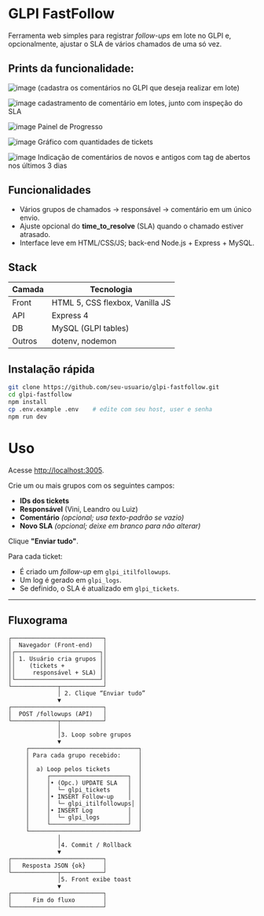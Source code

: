 # GLPI FastFollow

Ferramenta web simples para registrar *follow-ups* em lote no GLPI
e, opcionalmente, ajustar o SLA de vários chamados de uma só vez.

## Prints da funcionalidade:
![image](https://github.com/user-attachments/assets/a8fc898a-bf02-45df-8504-9f72f14ed82e)
(cadastra os comentários no GLPI que deseja realizar em lote)

![image](https://github.com/user-attachments/assets/19c18877-be32-420a-b67e-0ae5c6c450e8)
cadastramento de comentário em lotes, junto com inspeção do SLA

![image](https://github.com/user-attachments/assets/eedf00e2-8e0a-4ba5-b8ed-a84b9c920276)
Painel de Progresso

![image](https://github.com/user-attachments/assets/8db133a1-bd03-44e5-94bf-cb93b3fc6a7b)
Gráfico com quantidades de tickets

![image](https://github.com/user-attachments/assets/a75aee3a-b8b4-4ce3-bcb9-42541958b050)
Indicação de comentários de novos e antigos com tag de abertos nos últimos 3 dias

## Funcionalidades
- Vários grupos de chamados → responsável → comentário em um único envio.
- Ajuste opcional do **time_to_resolve** (SLA) quando o chamado estiver atrasado.
- Interface leve em HTML/CSS/JS; back-end Node.js + Express + MySQL.

## Stack
| Camada | Tecnologia |
| ------ | ---------- |
| Front  | HTML 5, CSS flexbox, Vanilla JS |
| API    | Express 4 |
| DB     | MySQL (GLPI tables) |
| Outros | dotenv, nodemon |

## Instalação rápida
```bash
git clone https://github.com/seu-usuario/glpi-fastfollow.git
cd glpi-fastfollow
npm install
cp .env.example .env    # edite com seu host, user e senha
npm run dev
```

# Uso

Acesse [http://localhost:3005](http://localhost:3005).

Crie um ou mais grupos com os seguintes campos:

- **IDs dos tickets**
- **Responsável** (Vini, Leandro ou Luiz)
- **Comentário** *(opcional; usa texto-padrão se vazio)*
- **Novo SLA** *(opcional; deixe em branco para não alterar)*

Clique **"Enviar tudo"**.

Para cada ticket:

- É criado um *follow-up* em `glpi_itilfollowups`.
- Um log é gerado em `glpi_logs`.
- Se definido, o SLA é atualizado em `glpi_tickets`.

---

## Fluxograma

```
┌──────────────────────────┐
│  Navegador (Front-end)   │
│┌────────────────────────┐│
││ 1. Usuário cria grupos ││
││    (tickets +          ││
││     responsável + SLA) ││
│└────────────────────────┘│
└─────────────┬────────────┘
              │ 2. Clique “Enviar tudo”
              ▼
┌──────────────────────────┐
│  POST /followups (API)   │
└─────────────┬────────────┘
              │
              │3. Loop sobre grupos
              ▼
     ┌───────────────────────────────┐
     │ Para cada grupo recebido:     │
     │                               │
     │  a) Loop pelos tickets        │
     │     ┌──────────────────────┐  │
     │     │• (Opc.) UPDATE SLA   │  │
     │     │  └─ glpi_tickets     │  │
     │     │• INSERT Follow-up    │  │
     │     │  └─ glpi_itilfollowups│ │
     │     │• INSERT Log          │  │
     │     │  └─ glpi_logs        │  │
     │     └──────────────────────┘  │
     └───────────────────────────────┘
              │
              │4. Commit / Rollback
              ▼
┌──────────────────────────┐
│   Resposta JSON {ok}     │
└─────────────┬────────────┘
              │5. Front exibe toast
              ▼
┌──────────────────────────┐
│      Fim do fluxo        │
└──────────────────────────┘
```
